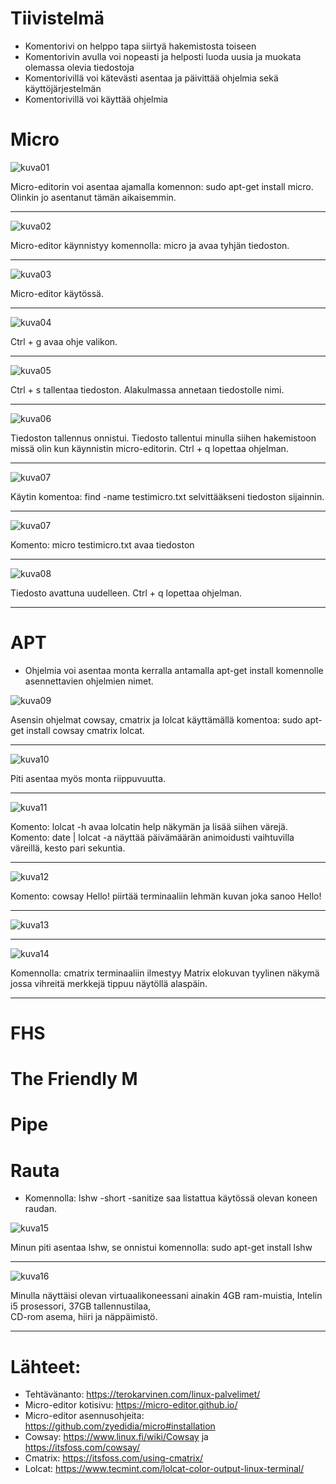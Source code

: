 # Tiivistelmä

- Komentorivi on helppo tapa siirtyä hakemistosta toiseen
- Komentorivin avulla voi nopeasti ja helposti luoda uusia ja muokata olemassa olevia tiedostoja
- Komentorivillä voi kätevästi asentaa ja päivittää ohjelmia sekä käyttöjärjestelmän
- Komentorivillä voi käyttää ohjelmia

# Micro

![kuva01](/pictures/h2/micro%20asennus.png)

Micro-editorin voi asentaa ajamalla komennon: sudo apt-get install micro.
Olinkin jo asentanut tämän aikaisemmin.

---

![kuva02](/pictures/h2/micro-start.png)

Micro-editor käynnistyy komennolla: micro ja avaa tyhjän tiedoston.

---

![kuva03](/pictures/h2/micro-testi.png)

Micro-editor käytössä.

---

![kuva04](/pictures/h2/micro-testi2.png)

Ctrl + g avaa ohje valikon.

---

![kuva05](/pictures/h2/micro-testi3.png)

Ctrl + s tallentaa tiedoston. Alakulmassa annetaan tiedostolle nimi.

---

![kuva06](/pictures/h2/micro-testi4.png)

Tiedoston tallennus onnistui.
Tiedosto tallentui minulla siihen hakemistoon missä olin kun käynnistin micro-editorin. Ctrl + q lopettaa ohjelman.

---

![kuva07](/pictures/h2/micro-testi5.png)

Käytin komentoa: find -name testimicro.txt selvittääkseni tiedoston sijainnin.

---

![kuva07](/pictures/h2/micro-testi6.png)

Komento: micro testimicro.txt avaa tiedoston

---

![kuva08](/pictures/h2/micro-testi7.png)

Tiedosto avattuna uudelleen. Ctrl + q lopettaa ohjelman.

---

# APT

- Ohjelmia voi asentaa monta kerralla antamalla apt-get install komennolle asennettavien ohjelmien nimet.

![kuva09](/pictures/h2/install-multiple.png)

Asensin ohjelmat cowsay, cmatrix ja lolcat käyttämällä komentoa: sudo apt-get install cowsay cmatrix lolcat.

---

![kuva10](/pictures/h2/install-multiple2.png)

Piti asentaa myös monta riippuvuutta.

---

![kuva11](/pictures/h2/lolcat1.png)

Komento: lolcat -h avaa lolcatin help näkymän ja lisää siihen värejä.  
Komento: date | lolcat -a näyttää päivämäärän animoidusti vaihtuvilla väreillä, kesto pari sekuntia.

---

![kuva12](/pictures/h2/cowsay1.png)

Komento: cowsay Hello! piirtää terminaaliin lehmän kuvan joka sanoo Hello!

---

![kuva13](/pictures/h2/cmatrix1.png)

---

![kuva14](/pictures/h2/cmatrix2.png)

Komennolla: cmatrix terminaaliin ilmestyy Matrix elokuvan tyylinen näkymä jossa vihreitä merkkejä tippuu näytöllä alaspäin.

---

# FHS

# The Friendly M

# Pipe

# Rauta

- Komennolla: lshw -short -sanitize saa listattua käytössä olevan koneen raudan.

![kuva15](/pictures/h2/install-lshw1.png)

Minun piti asentaa lshw, se onnistui komennolla: sudo apt-get install lshw

---

![kuva16](/pictures/h2/lshw1.png)

Minulla näyttäisi olevan virtuaalikoneessani ainakin 4GB ram-muistia, Intelin i5 prosessori, 37GB tallennustilaa,  
CD-rom asema, hiiri ja näppäimistö.

---

# Lähteet:

- Tehtävänanto: https://terokarvinen.com/linux-palvelimet/
- Micro-editor kotisivu: https://micro-editor.github.io/
- Micro-editor asennusohjeita: https://github.com/zyedidia/micro#installation
- Cowsay: https://www.linux.fi/wiki/Cowsay ja https://itsfoss.com/cowsay/
- Cmatrix: https://itsfoss.com/using-cmatrix/
- Lolcat: https://www.tecmint.com/lolcat-color-output-linux-terminal/
